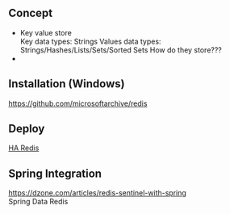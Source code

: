 ## Concept
- Key value store  
  Key data types: Strings
  Values data types: Strings/Hashes/Lists/Sets/Sorted Sets
  How do they store???
- 
## Installation (Windows)
https://github.com/microsoftarchive/redis

## Deploy
[HA Redis](../architecture/HA.md#redis)

## Spring Integration
https://dzone.com/articles/redis-sentinel-with-spring  
Spring Data Redis
